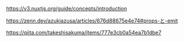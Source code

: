 https://v3.nuxtjs.org/guide/concepts/introduction

https://zenn.dev/azukiazusa/articles/676d88675e4e74#props-と-emit

https://qiita.com/takeshisakuma/items/777e3cb0a54ea7b1dbe7
